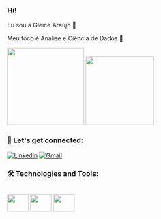 ### Hi! 

Eu sou a Gleice Araújo 👋 


Meu foco é Análise e Ciência de Dados 🎲


<div> 

<img height= "180em" src="https://github-readme-stats.vercel.app/api?username=GleiceAraujo22&show_icons=true&theme=tokyonight"/> 
<img height= "160em" src="https://github-readme-stats.vercel.app/api/top-langs/?username=GleiceAraujo22&layout=compact&theme=tokyonight"/>
</div> 

 ### 🤖 Let's get connected:  
 
 [![Linkedin](https://img.shields.io/badge/LinkedIn-0077B5?style=for-the-badge&logo=linkedin&logoColor=white)](www.linkedin.com/in/gleice-araujo-043329177)
 [![Gmail](https://img.shields.io/badge/Gmail-D14836?style=for-the-badge&logo=gmail&logoColor=white)](gleicearaujo638@gmail.com) 
 
### 🛠 Technologies and Tools:

<div style="display: inline block"><br> 
  <img align="center" height="40" width="50" src="https://cdn.jsdelivr.net/gh/devicons/devicon/icons/python/python-original.svg" />
  <img align="center" height="40" width="50" src="https://cdn.jsdelivr.net/gh/devicons/devicon/icons/mysql/mysql-original-wordmark.svg" />
  <img align="center" height="40" width="50" src="https://cdn.jsdelivr.net/gh/devicons/devicon/icons/postgresql/postgresql-original.svg" /> 
 </div> 
 
 
 
        
